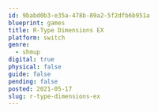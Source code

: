 ```yaml
---
id: 9babd0b3-e35a-478b-89a2-5f2dfb6b951a
blueprint: games
title: R-Type Dimensions EX
platform: switch
genre:
  - shmup
digital: true
physical: false
guide: false
pending: false
posted: 2021-05-17
slug: r-type-dimensions-ex
---
```

